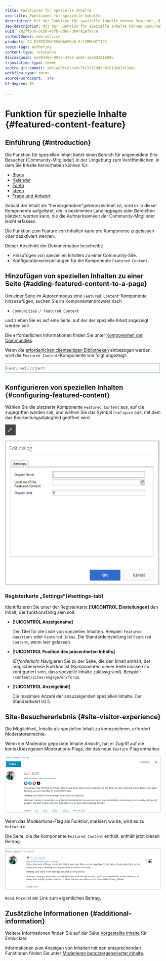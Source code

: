 ```yaml
---
title: Funktionen für spezielle Inhalte
seo-title: Funktionen für spezielle Inhalte
description: Mit der Funktion für spezielle Inhalte können Besucher, die sich angemeldet haben, Inhalte hervorheben
seo-description: Mit der Funktion für spezielle Inhalte können Besucher, die sich angemeldet haben, Inhalte hervorheben
uuid: 7a2ff570-01bb-46fb-8d66-3b47e2efa72e
contentOwner: msm-service
products: SG_EXPERIENCEMANAGER/6.5/COMMUNITIES
topic-tags: authoring
content-type: reference
discoiquuid: ee39435d-80f5-4758-ae01-1ea0d221b00b
translation-type: tm+mt
source-git-commit: a8b1ad0fcd2ca9c7fe3117dd8bd161da82d13e8a
workflow-type: tm+mt
source-wordcount: '349'
ht-degree: 8%

---
```



# Funktion für spezielle Inhalte {#featured-content-feature}

## Einführung {#introduction}

Die Funktion für speziellen Inhalt bietet einen Bereich für angemeldete Site-Besucher (Community-Mitglieder) in der Umgebung zum Veröffentlichen, in dem Sie Inhalte hervorheben können für:

* [Blogs](blog-feature.md)
* [Kalender](calendar.md)
* [Foren](forum.md)
* [Ideen](ideation-feature.md)
* [Frage und Antwort](working-with-qna.md)

Sobald der Inhalt als &quot;hervorgehoben&quot;gekennzeichnet ist, wird er in dieser Komponente aufgelistet, die in bestimmten Landingpages oder Bereichen platziert werden kann, die die Aufmerksamkeit der Community-Mitglieder leicht erfassen.

Die Funktion zum Feature von Inhalten kann pro Komponente zugelassen oder deaktiviert werden.

Dieser Abschnitt der Dokumentation beschreibt:

* Hinzufügen von speziellen Inhalten zu einer Community-Site.
* Konfigurationseinstellungen für die Komponente `Featured Content`.

## Hinzufügen von speziellen Inhalten zu einer Seite {#adding-featured-content-to-a-page}

Um einer Seite im Autorenmodus eine `Featured Content`-Komponente hinzuzufügen, suchen Sie im Komponentenbrowser nach

* `Communities / Featured Content`

und ziehen Sie es auf eine Seite, auf der der spezielle Inhalt angezeigt werden soll.

Die erforderlichen Informationen finden Sie unter [Komponenten der Communities](basics.md).

Wenn die [erforderlichen clientseitigen Bibliotheken](essentials-featured.md#essentials-for-client-side) einbezogen werden, wird die `Featured Content`-Komponente wie folgt angezeigt:

![featuredcontent](assets/featuredcontent.png)

## Konfigurieren von speziellen Inhalten {#configuring-featured-content}

Wählen Sie die platzierte Komponente `Featured Content` aus, auf die zugegriffen werden soll, und wählen Sie das Symbol `Configure` aus, mit dem das Bearbeitungsdialogfeld geöffnet wird.

![configure-new](assets/configure-new.png)

![featuredcontent1](assets/featuredcontent1.png)

### Registerkarte „Settings“{#settings-tab}

Identifizieren Sie unter der Registerkarte **[!UICONTROL Einstellungen]** den Inhalt, der funktionsfähig sein soll:

* **[!UICONTROL Anzeigename]**

   Der Titel für die Liste von speziellen Inhalten. Beispiel: `Featured Questions` oder `Featured Ideas`. Die Standardeinstellung ist `Featured Content`, wenn leer gelassen.

* **[!UICONTROL Position des präsentierten Inhalts]**

   *(Erforderlich)* Navigieren Sie zu der Seite, die den Inhalt enthält, der möglicherweise Funktion ist (Komponenten dieser Seite müssen so konfiguriert sein, dass spezielle Inhalte zulässig sind). Beispiel: `/content/sites/engage/en/forum`.

* **[!UICONTROL Anzeigelimit]**

   Die maximale Anzahl der anzuzeigenden speziellen Inhalte. Der Standardwert ist 5.

## Site-Besuchererlebnis {#site-visitor-experience}

Die Möglichkeit, Inhalte als speziellen Inhalt zu kennzeichnen, erfordert Moderatorenrechte.

Wenn ein Moderator gepostete Inhalte Ansicht, hat er Zugriff auf die kontextbezogenen Moderations-Flags, die das neue `Feature`-Flag enthalten.

![site-Besucher-experience](assets/site-visitor-experience.png)

Wenn das Modeartions-Flag als Funktion markiert wurde, wird es zu `Unfeature`.

Die Seite, die die Komponente `Featured Content` enthält, enthält jetzt diesen Beitrag.

![site-Besucher-experience1](assets/site-visitor-experience1.png)

`Read More` ist ein Link zum eigentlichen Beitrag.

## Zusätzliche Informationen {#additional-information}

Weitere Informationen finden Sie auf der Seite [Vorgestellte Inhalte](essentials-featured.md) für Entwickler.

Informationen zum Anzeigen von Inhalten mit den entsprechenden Funktionen finden Sie unter [Moderieren benutzergenerierter Inhalte](moderate-ugc.md).
